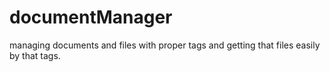 # documentManager
managing documents and files with proper tags and getting that files easily by that tags.
